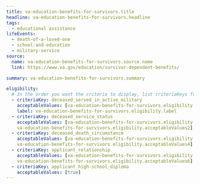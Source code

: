 ```yaml
---
title: va-education-benefits-for-survivors.title
headline: va-education-benefits-for-survivors.headline
tags:
  - educational assistance
lifeEvents:
  - death-of-a-loved-one
  - school-and-education
  - military-service
source:
  name: va-education-benefits-for-survivors.source.name
  link: https://www.va.gov/education/survivor-dependent-benefits/

summary: va-education-benefits-for-survivors.summary

eligibility:
  # In the order you want the criteria to display, list criteriaKeys from the csv here, each followed by a comma-separated list of which values indicate eligibility for that criteria. Wrap individual values in quotes if they have inner commas.
  - criteriaKey: deceased_served_in_active_military
    acceptableValues: [va-education-benefits-for-survivors.eligibility.acceptableValues]
    label: va-education-benefits-for-survivors.eligibility.label
  - criteriaKey: deceased_service_status
    acceptableValues: [va-education-benefits-for-survivors.eligibility.acceptableValues1, 
    va-education-benefits-for-survivors.eligibility.acceptableValues2]
  - criteriaKey: deceased_death_circumstance
    acceptableValues: [va-education-benefits-for-survivors.eligibility.acceptableValues3, 
    va-education-benefits-for-survivors.eligibility.acceptableValues4]
  - criteriaKey: applicant_relationship
    acceptableValues: [va-education-benefits-for-survivors.eligibility.acceptableValues5, 
    va-education-benefits-for-survivors.eligibility.acceptableValues6]
  - criteriaKey: applicant_high-school_diploma
    acceptableValues: [true]
---
```

